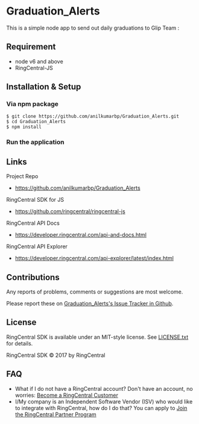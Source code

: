 # Graduation_Alerts


This is a simple node app to send out daily graduations to Glip Team : 
 
 
## Requirement

 - node v6 and above
 - RingCentral-JS 

## Installation & Setup

### Via npm package
```node
$ git clone https://github.com/anilkumarbp/Graduation_Alerts.git
$ cd Graduation_Alerts
$ npm install
```

### Run the application



## Links

Project Repo

* https://github.com/anilkumarbp/Graduation_Alerts

RingCentral SDK for JS

* https://github.com/ringcentral/ringcentral-js

RingCentral API Docs

* https://developer.ringcentral.com/api-and-docs.html

RingCentral API Explorer

* https://developer.ringcentral.com/api-explorer/latest/index.html

## Contributions

Any reports of problems, comments or suggestions are most welcome.

Please report these on [Graduation_Alerts's Issue Tracker in Github](https://github.com/anilkumarbp/Graduation_Alerts/issues).

## License

RingCentral SDK is available under an MIT-style license. See [LICENSE.txt](LICENSE.txt) for details.

RingCentral SDK &copy; 2017 by RingCentral

## FAQ

* What if I do not have a RingCentral account? Don't have an account, no worries: [Become a RingCentral Customer](https://www.ringcentral.com/office/plansandpricing.html)
* I/My company is an Independent Software Vendor (ISV) who would like to integrate with RingCentral, how do I do that? You can apply to [Join the RingCentral Partner Program](http://www.ringcentral.com/partner/isvreseller.html)





